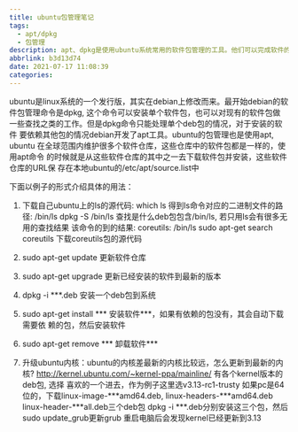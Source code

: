 ```yaml
---
title: ubuntu包管理笔记
tags:
  - apt/dpkg
  - 包管理
description: apt、dpkg是使用ubuntu系统常用的软件包管理的工具。他们可以完成软件的自动 下载和安装。本文介绍他们的一些用法
abbrlink: b3d13d74
date: 2021-07-17 11:08:39
categories:
---
```


 ubuntu是linux系统的一个发行版，其实在debian上修改而来。最开始debian的软
 件包管理命令是dpkg, 这个命令可以安装单个软件包，也可以对现有的软件包做
 一些查找之类的工作。但是dpkg命令只能处理单个deb包的情况，对于安装的软件
 要依赖其他包的情况debian开发了apt工具。ubuntu的包管理也是使用apt, ubuntu
 在全球范围内维护很多个软件仓库，这些仓库中的软件包都是一样的，使用apt命令
 的时候就是从这些软件仓库的其中之一去下载软件包并安装，这些软件仓库的URL保
 存在本地ubuntu的/etc/apt/source.list中
	  
下面以例子的形式介绍具体的用法：

1. 下载自己ubuntu上的ls的源代码:
   which ls 得到ls命令对应的二进制文件的路径: /bin/ls
   dpkg -S /bin/ls 查找是什么deb包包含/bin/ls, 若只用ls会有很多无用的查找结果
   该命令的到的结果: coreutils: /bin/ls
   sudo apt-get search coreutils 下载coreutils包的源代码

2. sudo apt-get update 更新软件仓库

3. sudo apt-get upgrade 更新已经安装的软件到最新的版本

4. dpkg -i ***.deb 安装一个deb包到系统

5. sudo apt-get install *** 安装软件***，如果有依赖的包没有，其会自动下载需要依
   赖的包，然后安装软件

6. sudo apt-get remove *** 卸载软件***

7. 升级ubuntu内核：ubuntu的内核差最新的内核比较远，怎么更新到最新的内核?
   http://kernel.ubuntu.com/~kernel-ppa/mainline/ 有各个kernel版本的deb包, 选择
   喜欢的一个进去，作为例子这里选v3.13-rc1-trusty
   如果pc是64位的，下载linux-image-***amd64.deb, linux-headers-***amd64.deb
   linux-header-***all.deb三个deb包
   dpkg -i ***.deb分别安装这三个包，然后sudo update_grub更新grub
   重启电脑后会发现kernel已经更新到3.13
